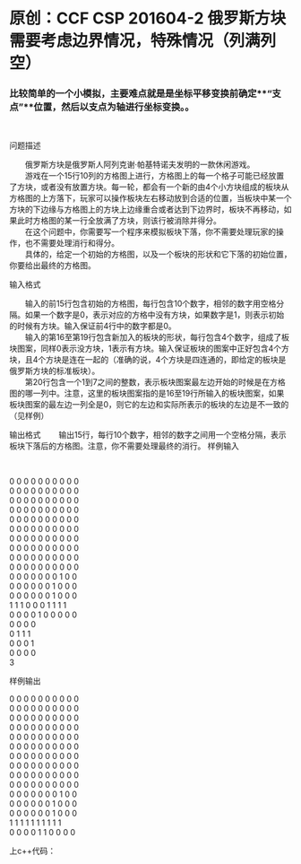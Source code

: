 # 原创：CCF CSP 201604-2 俄罗斯方块 需要考虑边界情况，特殊情况（列满列空）

### 比较简单的一个小模拟，主要难点就是是坐标平移变换前确定**“支点”**位置，然后以支点为轴进行坐标变换。。

 

> 
问题描述
<p>　　俄罗斯方块是俄罗斯人阿列克谢·帕基特诺夫发明的一款休闲游戏。<br/>
　　游戏在一个15行10列的方格图上进行，方格图上的每一个格子可能已经放置了方块，或者没有放置方块。每一轮，都会有一个新的由4个小方块组成的板块从方格图的上方落下，玩家可以操作板块左右移动放到合适的位置，当板块中某一个方块的下边缘与方格图上的方块上边缘重合或者达到下边界时，板块不再移动，如果此时方格图的某一行全放满了方块，则该行被消除并得分。<br/>
　　在这个问题中，你需要写一个程序来模拟板块下落，你不需要处理玩家的操作，也不需要处理消行和得分。<br/>
　　具体的，给定一个初始的方格图，以及一个板块的形状和它下落的初始位置，你要给出最终的方格图。</p>
输入格式
<p>　　输入的前15行包含初始的方格图，每行包含10个数字，相邻的数字用空格分隔。如果一个数字是0，表示对应的方格中没有方块，如果数字是1，则表示初始的时候有方块。输入保证前4行中的数字都是0。<br/>
　　输入的第16至第19行包含新加入的板块的形状，每行包含4个数字，组成了板块图案，同样0表示没方块，1表示有方块。输入保证板块的图案中正好包含4个方块，且4个方块是连在一起的（准确的说，4个方块是四连通的，即给定的板块是俄罗斯方块的标准板块）。<br/>
　　第20行包含一个1到7之间的整数，表示板块图案最左边开始的时候是在方格图的哪一列中。注意，这里的板块图案指的是16至19行所输入的板块图案，如果板块图案的最左边一列全是0，则它的左边和实际所表示的板块的左边是不一致的（见样例）</p>
输出格式
　　输出15行，每行10个数字，相邻的数字之间用一个空格分隔，表示板块下落后的方格图。注意，你不需要处理最终的消行。
样例输入


 

> 
<p>0 0 0 0 0 0 0 0 0 0<br/>
0 0 0 0 0 0 0 0 0 0<br/>
0 0 0 0 0 0 0 0 0 0<br/>
0 0 0 0 0 0 0 0 0 0<br/>
0 0 0 0 0 0 0 0 0 0<br/>
0 0 0 0 0 0 0 0 0 0<br/>
0 0 0 0 0 0 0 0 0 0<br/>
0 0 0 0 0 0 0 0 0 0<br/>
0 0 0 0 0 0 0 0 0 0<br/>
0 0 0 0 0 0 0 0 0 0<br/>
0 0 0 0 0 0 0 1 0 0<br/>
0 0 0 0 0 0 1 0 0 0<br/>
0 0 0 0 0 0 1 0 0 0<br/>
1 1 1 0 0 0 1 1 1 1<br/>
0 0 0 0 1 0 0 0 0 0<br/>
0 0 0 0<br/>
0 1 1 1<br/>
0 0 0 1<br/>
0 0 0 0<br/>
3</p>
样例输出
<p>0 0 0 0 0 0 0 0 0 0<br/>
0 0 0 0 0 0 0 0 0 0<br/>
0 0 0 0 0 0 0 0 0 0<br/>
0 0 0 0 0 0 0 0 0 0<br/>
0 0 0 0 0 0 0 0 0 0<br/>
0 0 0 0 0 0 0 0 0 0<br/>
0 0 0 0 0 0 0 0 0 0<br/>
0 0 0 0 0 0 0 0 0 0<br/>
0 0 0 0 0 0 0 0 0 0<br/>
0 0 0 0 0 0 0 0 0 0<br/>
0 0 0 0 0 0 0 1 0 0<br/>
0 0 0 0 0 0 1 0 0 0<br/>
0 0 0 0 0 0 1 0 0 0<br/>
1 1 1 1 1 1 1 1 1 1<br/>
0 0 0 0 1 1 0 0 0 0</p>


上c++代码：

 

 

